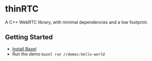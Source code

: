 # thinRTC
A C++ WebRTC library, with minimal dependencies and a low footprint.

## Getting Started

* [Install Bazel](https://docs.bazel.build/versions/4.0.0/install.html)
* Run the demo `bazel run //demos:hello-world`

